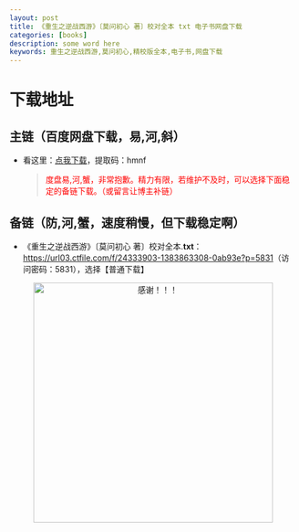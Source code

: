 ```yaml
---
layout: post
title: 《重生之逆战西游》〔莫问初心 著〕校对全本 txt 电子书网盘下载
categories: [books]
description: some word here
keywords: 重生之逆战西游,莫问初心,精校版全本,电子书,网盘下载
---
```


# 下载地址

## 主链（百度网盘下载，易,河,斜）

- 看这里：[点我下载](https://pan.baidu.com/s/1iMXUbSbtZQZjDcqDmnWUyw?pwd=hmnf)，提取码：hmnf

  > <p style="color:red" >度盘易,河,蟹，非常抱歉。精力有限，若维护不及时，可以选择下面稳定的备链下载。（或留言让博主补链）</p>

## 备链（防,河,蟹，速度稍慢，但下载稳定啊）

- 《重生之逆战西游》〔莫问初心 著〕校对全本.**txt**：<https://url03.ctfile.com/f/24333903-1383863308-0ab93e?p=5831>（访问密码：5831），选择【普通下载】

<div align="center"><img src="https://pic.imgdb.cn/item/6707df6bd29ded1a8ce37031.gif" alt="感谢！！！" width="420px" height="auto"/></div>
